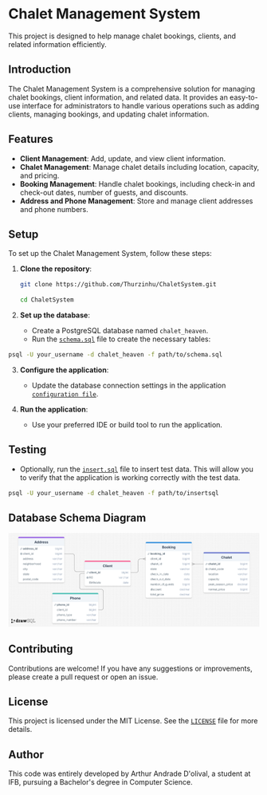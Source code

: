 # Chalet Management System

This project is designed to help manage chalet bookings, clients, and related information efficiently.

## Introduction

The Chalet Management System is a comprehensive solution for managing chalet bookings, client information, and related data. It provides an easy-to-use interface for administrators to handle various operations such as adding clients, managing bookings, and updating chalet information.

## Features

- **Client Management**: Add, update, and view client information.
- **Chalet Management**: Manage chalet details including location, capacity, and pricing.
- **Booking Management**: Handle chalet bookings, including check-in and check-out dates, number of guests, and discounts.
- **Address and Phone Management**: Store and manage client addresses and phone numbers.

## Setup

To set up the Chalet Management System, follow these steps:

1. **Clone the repository**:
    ~~~sh
    git clone https://github.com/Thurzinhu/ChaletSystem.git
    ~~~

    ~~~sh
    cd ChaletSystem
    ~~~

2. **Set up the database**:
    - Create a PostgreSQL database named `chalet_heaven`.
    - Run the [`schema.sql`](./database/schema.sql) file to create the necessary tables:

~~~sh
psql -U your_username -d chalet_heaven -f path/to/schema.sql
~~~

3. **Configure the application**:
    - Update the database connection settings in the application [`configuration file`](./src/br/com/chaletmanagement/context/ConnectionFactory.java).

4. **Run the application**:
    - Use your preferred IDE or build tool to run the application.

  ## Testing
 - Optionally, run the [`insert.sql`](./database/insert.sql) file to insert test data. This will allow you to verify that the application is working correctly with the test data.
~~~sh
psql -U your_username -d chalet_heaven -f path/to/insertsql
~~~

## Database Schema Diagram

![Database Schema](./graphics/schema.png)

## Contributing

Contributions are welcome! If you have any suggestions or improvements, please create a pull request or open an issue.

## License

This project is licensed under the MIT License. See the [`LICENSE`](./LICENSE) file for more details.

## Author

This code was entirely developed by Arthur Andrade D'olival, a student at IFB, pursuing a Bachelor's degree in Computer Science.